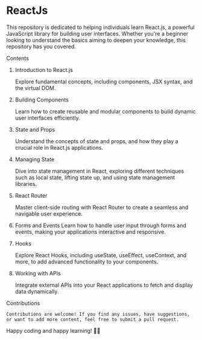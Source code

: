 # ReactJs
This repository is dedicated to helping individuals learn React.js, a powerful JavaScript library for building user interfaces. Whether you're a beginner looking to understand the basics aiming to deepen your knowledge, this repository has you covered.

Contents
1. Introduction to React.js

    Explore fundamental concepts, including components, JSX syntax, and the virtual DOM.

2. Building Components

    Learn how to create reusable and modular components to build dynamic user interfaces efficiently.
   
3. State and Props

    Understand the concepts of state and props, and how they play a crucial role in React.js applications.
   
4. Managing State

    Dive into state management in React, exploring different techniques such as local state, lifting state up, and using state management libraries.
   
5. React Router

    Master client-side routing with React Router to create a seamless and navigable user experience.
   
6. Forms and Events
        Learn how to handle user input through forms and events, making your applications interactive and responsive.
   
7. Hooks

    Explore React Hooks, including useState, useEffect, useContext, and more, to add advanced functionality to your components.

8. Working with APIs

    Integrate external APIs into your React applications to fetch and display data dynamically.
   

Contributions

    Contributions are welcome! If you find any issues, have suggestions, or want to add more content, feel free to submit a pull request.

Happy coding and happy learning! 🚀✨
